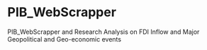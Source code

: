 # PIB_WebScrapper
PIB_WebScrapper and Research Analysis on FDI Inflow and Major Geopolitical and Geo-economic events
